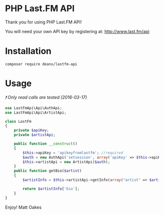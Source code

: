 PHP Last.FM API
===============
Thank you for using PHP Last.FM API!

You will need your own API key by registering at: http://www.last.fm/api

# Installation
`composer require deanx/lastfm-api`

# Usage
_:exclamation: Only read calls are tested (2016-03-17)_
```php
use LastFmApi\Api\AuthApi;
use LastFmApi\Api\ArtistApi;

class LastFm
{
    private $apiKey;
    private $artistApi;

    public function __construct()
    {
        $this->apiKey = 'apikeyfromlastfm'; //required
        $auth = new AuthApi('setsession', array('apiKey' => $this->apiKey));
        $this->artistApi = new ArtistApi($auth);
    }
    public function getBio($artist)
    {
        $artistInfo = $this->artistApi->getInfo(array("artist" => $artist));

        return $artistInfo['bio'];
    }	
}
``` 

Enjoy!
Matt Oakes
